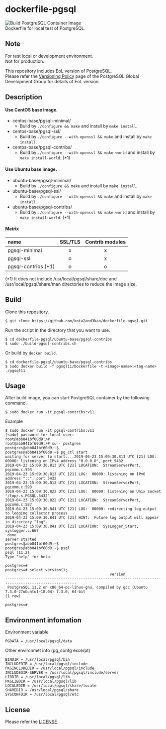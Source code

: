 # dockerfile-pgsql
![Build PostgreSQL Container Image](https://github.com/kota2and3kan/dockerfile-pgsql/workflows/Build%20PostgreSQL%20Container%20Image/badge.svg)  
Dockerfile for local test of PostgreSQL.

## Note
For test local or development environment.  
Not for production.


This repository includes EoL version of PostgreSQL.  
Please refer the [Versioning Policy](https://www.postgresql.org/support/versioning/) page of the PostgreSQL Global Development Group for details of EoL version.

## Description 

#### Use CentOS base image.
- centos-base/pgsql-minimal/
	- Build by `./configure && make` and install by `make install`.
- centos-base/pgsql-ssl/
	- Build by `./configure --with-openssl && make` and install by `make install`.
- centos-base/pgsql-contribs/
	- Build by `./configure --with-openssl && make world` and install by `make install-world`. (*1)

#### Use Ubuntu base image.
- ubuntu-base/pgsql-minimal/
	- Build by `./configure && make` and install by `make install`.
- ubuntu-base/pgsql-ssl/
	- Build by `./configure --with-openssl && make` and install by `make install`.
- ubuntu-base/pgsql-contribs/
	- Build by `./configure --with-openssl && make world` and install by `make install-world`. (*1)

#### Matrix
|name | SSL/TLS | Contrib modules |
|:---|:---:|:---:|
|pgsql-minimal |x |x |
|pgsql-ssl |o |x |
|pgsql-contribs (*1) |o |o |


(*1) It does not include /usr/local/pgsql/share/doc and /usr/local/pgsql/share/man directories to reduce the image size.

## Build

Clone this repository.
```
$ git clone https://github.com/kota2and3kan/dockerfile-pgsql.git
```

Run the script in the directory that you want to use.
```
$ cd dockerfile-pgsql/ubuntu-base/pgsql-contribs
$ sudo ./build-pgsql-contribs.sh
```

Or build by `docker build`.
```
$ cd dockerfile-pgsql/ubuntu-base/pgsql-contribs
$ sudo docker build -f pgsql11/Dockerfile -t <image-name>:<tag-name> ./pgsql11
```

## Usage
After build image, you can start PostgreSQL container by the following command.
```
$ sudo docker run -it pgsql-contribs:v11
```

Example
```
$ sudo docker run -it pgsql-contribs:v11
[sudo] password for local-user: 
root@abb841bf60d9:/# 
root@abb841bf60d9:/# su - postgres
postgres@abb841bf60d9:~$ 
postgres@abb841bf60d9:~$ pg_ctl start       
waiting for server to start....2019-04-23 15:09:30.813 UTC [21] LOG:  00000: listening on IPv4 address "0.0.0.0", port 5432
2019-04-23 15:09:30.813 UTC [21] LOCATION:  StreamServerPort, pqcomm.c:593
2019-04-23 15:09:30.813 UTC [21] LOG:  00000: listening on IPv6 address "::", port 5432
2019-04-23 15:09:30.813 UTC [21] LOCATION:  StreamServerPort, pqcomm.c:593
2019-04-23 15:09:30.822 UTC [21] LOG:  00000: listening on Unix socket "/tmp/.s.PGSQL.5432"
2019-04-23 15:09:30.822 UTC [21] LOCATION:  StreamServerPort, pqcomm.c:587
2019-04-23 15:09:30.841 UTC [21] LOG:  00000: redirecting log output to logging collector process
2019-04-23 15:09:30.841 UTC [21] HINT:  Future log output will appear in directory "log".
2019-04-23 15:09:30.841 UTC [21] LOCATION:  SysLogger_Start, syslogger.c:667
 done
server started
postgres@abb841bf60d9:~$ 
postgres@abb841bf60d9:~$ psql
psql (11.2)
Type "help" for help.

postgres=# 
postgres=# select version();
                                               version                                                
------------------------------------------------------------------------------------------------------
 PostgreSQL 11.2 on x86_64-pc-linux-gnu, compiled by gcc (Ubuntu 7.3.0-27ubuntu1~18.04) 7.3.0, 64-bit
(1 row)

postgres=# 
```

## Environment infomation
Environment variable
```
PGDATA = /usr/local/pgsql/data
```

Other environmet info (pg_confg excerpt)
```
BINDIR = /usr/local/pgsql/bin
INCLUDEDIR = /usr/local/pgsql/include
PKGINCLUDEDIR = /usr/local/pgsql/include
INCLUDEDIR-SERVER = /usr/local/pgsql/include/server
LIBDIR = /usr/local/pgsql/lib
PKGLIBDIR = /usr/local/pgsql/lib
LOCALEDIR = /usr/local/pgsql/share/locale
SHAREDIR = /usr/local/pgsql/share
SYSCONFDIR = /usr/local/pgsql/etc
```

## License
Please refer the [LICENSE](https://github.com/kota2and3kan/dockerfile-pgsql/blob/master/LICENSE).
